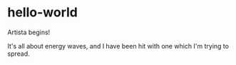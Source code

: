 # hello-world

Artista begins!

It's all about energy waves, and I have been hit with one which I'm trying to spread.
